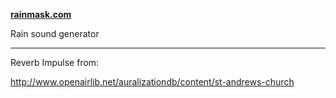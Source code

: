 **[rainmask.com](www.rainmask.com)**

Rain sound generator

---

Reverb Impulse from:

http://www.openairlib.net/auralizationdb/content/st-andrews-church

